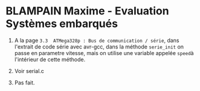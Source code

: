 # BLAMPAIN Maxime - Evaluation Systèmes embarqués


1. A la page `3.3  ATMega328p : Bus de communication / série`, dans l'extrait de code série avec avr-gcc, dans la méthode `serie_init` on passe en parametre vitesse, mais on utilise une variable appelée `speed`à l'intérieur de cette méthode.


2. Voir serial.c


3. Pas fait.